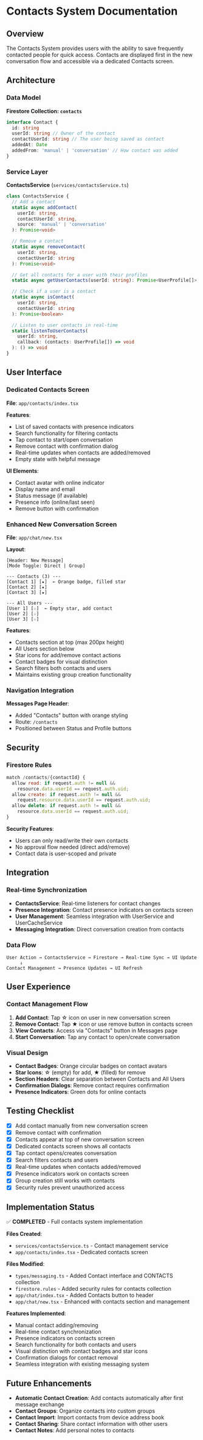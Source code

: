 # Contacts System Documentation

## Overview

The Contacts System provides users with the ability to save frequently contacted people for quick access. Contacts are displayed first in the new conversation flow and accessible via a dedicated Contacts screen.

## Architecture

### Data Model

**Firestore Collection: `contacts`**

```typescript
interface Contact {
  id: string
  userId: string // Owner of the contact
  contactUserId: string // The user being saved as contact
  addedAt: Date
  addedFrom: 'manual' | 'conversation' // How contact was added
}
```

### Service Layer

**ContactsService** (`services/contactsService.ts`)

```typescript
class ContactsService {
  // Add a contact
  static async addContact(
    userId: string,
    contactUserId: string,
    source: 'manual' | 'conversation'
  ): Promise<void>

  // Remove a contact
  static async removeContact(
    userId: string,
    contactUserId: string
  ): Promise<void>

  // Get all contacts for a user with their profiles
  static async getUserContacts(userId: string): Promise<UserProfile[]>

  // Check if a user is a contact
  static async isContact(
    userId: string,
    contactUserId: string
  ): Promise<boolean>

  // Listen to user contacts in real-time
  static listenToUserContacts(
    userId: string,
    callback: (contacts: UserProfile[]) => void
  ): () => void
}
```

## User Interface

### Dedicated Contacts Screen

**File**: `app/contacts/index.tsx`

**Features**:

- List of saved contacts with presence indicators
- Search functionality for filtering contacts
- Tap contact to start/open conversation
- Remove contact with confirmation dialog
- Real-time updates when contacts are added/removed
- Empty state with helpful message

**UI Elements**:

- Contact avatar with online indicator
- Display name and email
- Status message (if available)
- Presence info (online/last seen)
- Remove button with confirmation

### Enhanced New Conversation Screen

**File**: `app/chat/new.tsx`

**Layout**:

```
[Header: New Message]
[Mode Toggle: Direct | Group]

--- Contacts (3) ---
[Contact 1] [★]  ← Orange badge, filled star
[Contact 2] [★]
[Contact 3] [★]

--- All Users ---
[User 1] [☆]  ← Empty star, add contact
[User 2] [☆]
[User 3] [☆]
```

**Features**:

- Contacts section at top (max 200px height)
- All Users section below
- Star icons for add/remove contact actions
- Contact badges for visual distinction
- Search filters both contacts and users
- Maintains existing group creation functionality

### Navigation Integration

**Messages Page Header**:

- Added "Contacts" button with orange styling
- Route: `/contacts`
- Positioned between Status and Profile buttons

## Security

### Firestore Rules

```javascript
match /contacts/{contactId} {
  allow read: if request.auth != null &&
    resource.data.userId == request.auth.uid;
  allow create: if request.auth != null &&
    request.resource.data.userId == request.auth.uid;
  allow delete: if request.auth != null &&
    resource.data.userId == request.auth.uid;
}
```

**Security Features**:

- Users can only read/write their own contacts
- No approval flow needed (direct add/remove)
- Contact data is user-scoped and private

## Integration

### Real-time Synchronization

- **ContactsService**: Real-time listeners for contact changes
- **Presence Integration**: Contact presence indicators on contacts screen
- **User Management**: Seamless integration with UserService and UserCacheService
- **Messaging Integration**: Direct conversation creation from contacts

### Data Flow

```
User Action → ContactsService → Firestore → Real-time Sync → UI Update
     ↓
Contact Management → Presence Updates → UI Refresh
```

## User Experience

### Contact Management Flow

1. **Add Contact**: Tap ☆ icon on user in new conversation screen
2. **Remove Contact**: Tap ★ icon or use remove button in contacts screen
3. **View Contacts**: Access via "Contacts" button in Messages page
4. **Start Conversation**: Tap any contact to open/create conversation

### Visual Design

- **Contact Badges**: Orange circular badges on contact avatars
- **Star Icons**: ☆ (empty) for add, ★ (filled) for remove
- **Section Headers**: Clear separation between Contacts and All Users
- **Confirmation Dialogs**: Remove contact requires confirmation
- **Presence Indicators**: Green dots for online contacts

## Testing Checklist

- [x] Add contact manually from new conversation screen
- [x] Remove contact with confirmation
- [x] Contacts appear at top of new conversation screen
- [x] Dedicated contacts screen shows all contacts
- [x] Tap contact opens/creates conversation
- [x] Search filters contacts and users
- [x] Real-time updates when contacts added/removed
- [x] Presence indicators work on contacts screen
- [x] Group creation still works with contacts
- [x] Security rules prevent unauthorized access

## Implementation Status

✅ **COMPLETED** - Full contacts system implementation

**Files Created**:

- `services/contactsService.ts` - Contact management service
- `app/contacts/index.tsx` - Dedicated contacts screen

**Files Modified**:

- `types/messaging.ts` - Added Contact interface and CONTACTS collection
- `firestore.rules` - Added security rules for contacts collection
- `app/chat/index.tsx` - Added Contacts button to header
- `app/chat/new.tsx` - Enhanced with contacts section and management

**Features Implemented**:

- Manual contact adding/removing
- Real-time contact synchronization
- Presence indicators on contacts screen
- Search functionality for both contacts and users
- Visual distinction with contact badges and star icons
- Confirmation dialogs for contact removal
- Seamless integration with existing messaging system

## Future Enhancements

- **Automatic Contact Creation**: Add contacts automatically after first message exchange
- **Contact Groups**: Organize contacts into custom groups
- **Contact Import**: Import contacts from device address book
- **Contact Sharing**: Share contact information with other users
- **Contact Notes**: Add personal notes to contacts
